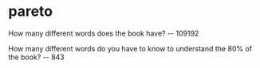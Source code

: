 # pareto

How many different words does the book have? 
-- 109192





How many different words do you have to know to understand the 80% of the book?
-- 843 
